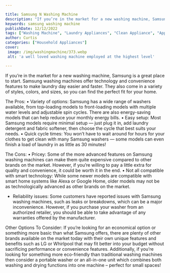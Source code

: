 ```yaml
---

title: Samsung N Washing Machine
description: "If you’re in the market for a new washing machine, Samsung is a great place to start. Samsung washing machines offer technology an...learn about it in this post"
keywords: samsung washing machine
publishDate: 12/12/2022
tags: ["Washing Machine", "Laundry Appliances", "Clean Appliance", "Appliance Brand"]
author: Curtis
categories: ["Household Appliances"]
cover: 
 image: /img/washingmachine/373.webp
 alt: 'a well loved washing machine employed at the highest level'

---
```


If you’re in the market for a new washing machine, Samsung is a great place to start. Samsung washing machines offer technology and convenience features to make laundry day easier and faster. They also come in a variety of styles, colors, and sizes, so you can find the perfect fit for your home.

The Pros: 
• Variety of options: Samsung has a wide range of washers available, from top-loading models to front-loading models with multiple water levels and adjustable spin cycles. There are also energy-saving models that can help reduce your monthly energy bills. 
• Easy setup: Most Samsung models require minimal setup — just plug it in, add laundry detergent and fabric softener, then choose the cycle that best suits your needs. 
• Quick cycle times: You won’t have to wait around for hours for your clothes to get clean with many Samsung washers — some models can even finish a load of laundry in as little as 30 minutes! 

 The Cons: 
• Pricey: Some of the more advanced features on Samsung washing machines can make them quite expensive compared to other brands on the market. However, if you’re willing to pay a little extra for quality and convenience, it could be worth it in the end. 
• Not all compatible with smart technology: While some newer models are compatible with smart home systems like Alexa or Google Home, older models may not be as technologically advanced as other brands on the market. 
- Reliability issues: Some customers have reported issues with Samsung washing machines, such as leaks or breakdowns, which can be a major inconvenience. However, if you purchase your washer from an authorized retailer, you should be able to take advantage of any warranties offered by the manufacturer.

 Other Options To Consider: 
If you’re looking for an economical option or something more basic than what Samsung offers, there are plenty of other brands available on the market today with their own unique features and benefits such as LG or Whirlpool that may fit better into your budget without sacrificing performance or convenience features. Additionally, if you’re looking for something more eco-friendly than traditional washing machines then consider a portable washer or an all-in-one unit which combines both washing and drying functions into one machine – perfect for small spaces!
